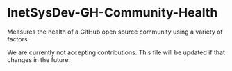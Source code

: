 # InetSysDev-GH-Community-Health
Measures the health of a GitHub open source community using a variety of factors.

We are currently not accepting contributions.  This file will be updated if that changes in the future.
